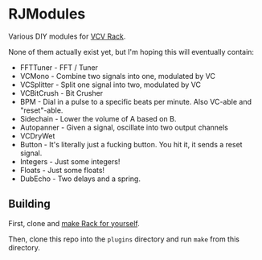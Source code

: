 # RJModules

Various DIY modules for [VCV Rack](https://github.com/VCVRack/Rack).

None of them actually exist yet, but I'm hoping this will eventually contain:

  * FFTTuner - FFT / Tuner
  * VCMono - Combine two signals into one, modulated by VC
  * VCSplitter - Split one signal into two, modulated by VC
  * VCBitCrush - Bit Crusher
  * BPM - Dial in a pulse to a specific beats per minute. Also VC-able and "reset"-able.
  * Sidechain - Lower the volume of A based on B.
  * Autopanner - Given a signal, oscillate into two output channels
  * VCDryWet
  * Button - It's literally just a fucking button. You hit it, it sends a reset signal.
  * Integers - Just some integers!
  * Floats - Just some floats!
  * DubEcho - Two delays and a spring.

## Building

First, clone and [make Rack for yourself](https://github.com/VCVRack/Rack#building).

Then, clone this repo into the `plugins` directory and run `make` from this directory.
